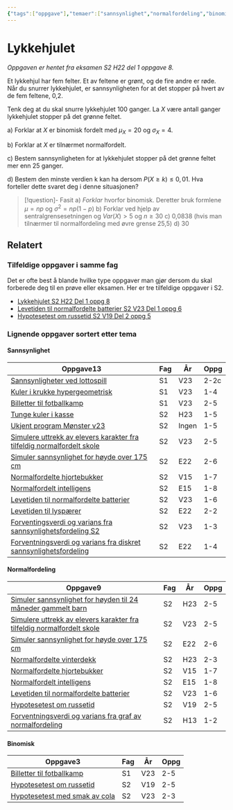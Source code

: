 ```yaml
---
{"tags":["oppgave"],"temaer":["sannsynlighet","normalfordeling","binomisk"],"alias":[null],"del":1,"oppgave":8,"fag":"s2","eksamen":"h22","dg-publish":true,"title":"Lykkehjulet","date":"2023-05-31","modified":"2023-05-31","permalink":"/lykkehjulet/","dgPassFrontmatter":true}
---
```



# Lykkehjulet
<p><span><em>Oppgaven er hentet fra eksamen S2 H22 del 1 oppgave 8.</em></span></p>
Et lykkehjul har fem felter. Et av feltene er grønt, og de fire andre er røde. Når du snurrer lykkehjulet, er sannsynligheten for at det stopper på hvert av de fem feltene, 0,2.

Tenk deg at du skal snurre lykkehjulet 100 ganger. La $X$ være antall ganger lykkehjulet stopper på det grønne feltet.

a) Forklar at $X$ er binomisk fordelt med $μ_{X} =20$ og $σ_{X} =4$.

b) Forklar at $X$ er tilnærmet normalfordelt.

c) Bestem sannsynligheten for at lykkehjulet stopper på det grønne feltet mer enn 25 ganger.

d) Bestem den minste verdien k kan ha dersom $P(X \geq k) \leq 0,01$. Hva forteller dette svaret deg i denne situasjonen?

>[!question]- Fasit
>a) *Forklar* hvorfor binomisk. Deretter bruk formlene $\mu=np$ og $\sigma^2=np(1-p)$
>b) Forklar ved hjelp av sentralgrensesetningen og $Var(X)>5$ og $n\geq 30$ 
>c) 0,0838 (hvis man tilnærmer til normalfordeling med øvre grense 25,5)
>d) 30

## Relatert
<h3><span>Tilfeldige oppgaver i samme fag</span></h3><p><span>Det er ofte best å blande hvilke type oppgaver man gjør dersom du skal forberede deg til en prøve eller eksamen. Her er tre tilfeldige oppgaver i S2.</span></p><div><ul class="dataview list-view-ul"><li><span><a data-tooltip-position="top" aria-label="Lykkehjulet.md" data-href="Lykkehjulet.md" href="Lykkehjulet.md" class="internal-link" target="_blank" rel="noopener">Lykkehjulet S2 H22 Del 1 oppg 8</a></span></li><li><span><a data-tooltip-position="top" aria-label="Levetiden til normalfordelte batterier.md" data-href="Levetiden til normalfordelte batterier.md" href="Levetiden til normalfordelte batterier.md" class="internal-link" target="_blank" rel="noopener">Levetiden til normalfordelte batterier S2 V23 Del 1 oppg 6</a></span></li><li><span><a data-tooltip-position="top" aria-label="Hypotesetest om russetid.md" data-href="Hypotesetest om russetid.md" href="Hypotesetest om russetid.md" class="internal-link" target="_blank" rel="noopener">Hypotesetest om russetid S2 V19 Del 2 oppg 5</a></span></li></ul></div><h3><span>Lignende oppgaver sortert etter tema</span></h3><h4><span>Sannsynlighet</span></h4><div><table class="dataview table-view-table"><thead class="table-view-thead"><tr class="table-view-tr-header"><th class="table-view-th"><span>Oppgave</span><span class="dataview small-text">13</span></th><th class="table-view-th"><span>Fag</span></th><th class="table-view-th"><span>År</span></th><th class="table-view-th"><span>Oppg</span></th></tr></thead><tbody class="table-view-tbody"><tr><td><span><a data-tooltip-position="top" aria-label="Sannsynligheter ved lottospill.md" data-href="Sannsynligheter ved lottospill.md" href="Sannsynligheter ved lottospill.md" class="internal-link" target="_blank" rel="noopener">Sannsynligheter ved lottospill</a></span></td><td><span>S1</span></td><td><span>V23</span></td><td><span>2-2c</span></td></tr><tr><td><span><a data-tooltip-position="top" aria-label="Kuler i krukke hypergeometrisk.md" data-href="Kuler i krukke hypergeometrisk.md" href="Kuler i krukke hypergeometrisk.md" class="internal-link" target="_blank" rel="noopener">Kuler i krukke hypergeometrisk</a></span></td><td><span>S1</span></td><td><span>V23</span></td><td><span>1-4</span></td></tr><tr><td><span><a data-tooltip-position="top" aria-label="Billetter til fotballkamp.md" data-href="Billetter til fotballkamp.md" href="Billetter til fotballkamp.md" class="internal-link" target="_blank" rel="noopener">Billetter til fotballkamp</a></span></td><td><span>S1</span></td><td><span>V23</span></td><td><span>2-5</span></td></tr><tr><td><span><a data-tooltip-position="top" aria-label="Tunge kuler i kasse.md" data-href="Tunge kuler i kasse.md" href="Tunge kuler i kasse.md" class="internal-link" target="_blank" rel="noopener">Tunge kuler i kasse</a></span></td><td><span>S2</span></td><td><span>H23</span></td><td><span>1-5</span></td></tr><tr><td><span><a data-tooltip-position="top" aria-label="Ukjent program Mønster v23.md" data-href="Ukjent program Mønster v23.md" href="Ukjent program Mønster v23.md" class="internal-link" target="_blank" rel="noopener">Ukjent program Mønster v23</a></span></td><td><span>S2</span></td><td><span>Ingen</span></td><td><span>1-5</span></td></tr><tr><td><span><a data-tooltip-position="top" aria-label="Simulere uttrekk av elevers karakter fra tilfeldig normalfordelt skole.md" data-href="Simulere uttrekk av elevers karakter fra tilfeldig normalfordelt skole.md" href="Simulere uttrekk av elevers karakter fra tilfeldig normalfordelt skole.md" class="internal-link" target="_blank" rel="noopener">Simulere uttrekk av elevers karakter fra tilfeldig normalfordelt skole</a></span></td><td><span>S2</span></td><td><span>V23</span></td><td><span>2-5</span></td></tr><tr><td><span><a data-tooltip-position="top" aria-label="Simuler sannsynlighet for høyde over 175 cm.md" data-href="Simuler sannsynlighet for høyde over 175 cm.md" href="Simuler sannsynlighet for høyde over 175 cm.md" class="internal-link" target="_blank" rel="noopener">Simuler sannsynlighet for høyde over 175 cm</a></span></td><td><span>S2</span></td><td><span>E22</span></td><td><span>2-6</span></td></tr><tr><td><span><a data-tooltip-position="top" aria-label="Normalfordelte hjortebukker.md" data-href="Normalfordelte hjortebukker.md" href="Normalfordelte hjortebukker.md" class="internal-link" target="_blank" rel="noopener">Normalfordelte hjortebukker</a></span></td><td><span>S2</span></td><td><span>V15</span></td><td><span>1-7</span></td></tr><tr><td><span><a data-tooltip-position="top" aria-label="Normalfordelt intelligens.md" data-href="Normalfordelt intelligens.md" href="Normalfordelt intelligens.md" class="internal-link" target="_blank" rel="noopener">Normalfordelt intelligens</a></span></td><td><span>S2</span></td><td><span>E15</span></td><td><span>1-8</span></td></tr><tr><td><span><a data-tooltip-position="top" aria-label="Levetiden til normalfordelte batterier.md" data-href="Levetiden til normalfordelte batterier.md" href="Levetiden til normalfordelte batterier.md" class="internal-link" target="_blank" rel="noopener">Levetiden til normalfordelte batterier</a></span></td><td><span>S2</span></td><td><span>V23</span></td><td><span>1-6</span></td></tr><tr><td><span><a data-tooltip-position="top" aria-label="Levetiden til lyspærer.md" data-href="Levetiden til lyspærer.md" href="Levetiden til lyspærer.md" class="internal-link" target="_blank" rel="noopener">Levetiden til lyspærer</a></span></td><td><span>S2</span></td><td><span>E22</span></td><td><span>2-2</span></td></tr><tr><td><span><a data-tooltip-position="top" aria-label="Forventingsverdi og varians fra sannsynlighetsfordeling 2.md" data-href="Forventingsverdi og varians fra sannsynlighetsfordeling 2.md" href="Forventingsverdi og varians fra sannsynlighetsfordeling 2.md" class="internal-link" target="_blank" rel="noopener">Forventingsverdi og varians fra sannsynlighetsfordeling S2</a></span></td><td><span>S2</span></td><td><span>V23</span></td><td><span>1-3</span></td></tr><tr><td><span><a data-tooltip-position="top" aria-label="Forventningsverdi og varians fra sannsynlighetsfordeling.md" data-href="Forventningsverdi og varians fra sannsynlighetsfordeling.md" href="Forventningsverdi og varians fra sannsynlighetsfordeling.md" class="internal-link" target="_blank" rel="noopener">Forventningsverdi og varians fra diskret sannsynlighetsfordeling</a></span></td><td><span>S2</span></td><td><span>E22</span></td><td><span>1-4</span></td></tr></tbody></table></div><h4><span>Normalfordeling</span></h4><div><table class="dataview table-view-table"><thead class="table-view-thead"><tr class="table-view-tr-header"><th class="table-view-th"><span>Oppgave</span><span class="dataview small-text">9</span></th><th class="table-view-th"><span>Fag</span></th><th class="table-view-th"><span>År</span></th><th class="table-view-th"><span>Oppg</span></th></tr></thead><tbody class="table-view-tbody"><tr><td><span><a data-tooltip-position="top" aria-label="Simuler sannsynlighet for høyden til 24 måneder gammelt barn.md" data-href="Simuler sannsynlighet for høyden til 24 måneder gammelt barn.md" href="Simuler sannsynlighet for høyden til 24 måneder gammelt barn.md" class="internal-link" target="_blank" rel="noopener">Simuler sannsynlighet for høyden til 24 måneder gammelt barn</a></span></td><td><span>S2</span></td><td><span>H23</span></td><td><span>2-5</span></td></tr><tr><td><span><a data-tooltip-position="top" aria-label="Simulere uttrekk av elevers karakter fra tilfeldig normalfordelt skole.md" data-href="Simulere uttrekk av elevers karakter fra tilfeldig normalfordelt skole.md" href="Simulere uttrekk av elevers karakter fra tilfeldig normalfordelt skole.md" class="internal-link" target="_blank" rel="noopener">Simulere uttrekk av elevers karakter fra tilfeldig normalfordelt skole</a></span></td><td><span>S2</span></td><td><span>V23</span></td><td><span>2-5</span></td></tr><tr><td><span><a data-tooltip-position="top" aria-label="Simuler sannsynlighet for høyde over 175 cm.md" data-href="Simuler sannsynlighet for høyde over 175 cm.md" href="Simuler sannsynlighet for høyde over 175 cm.md" class="internal-link" target="_blank" rel="noopener">Simuler sannsynlighet for høyde over 175 cm</a></span></td><td><span>S2</span></td><td><span>E22</span></td><td><span>2-6</span></td></tr><tr><td><span><a data-tooltip-position="top" aria-label="Normalfordelte vinterdekk.md" data-href="Normalfordelte vinterdekk.md" href="Normalfordelte vinterdekk.md" class="internal-link" target="_blank" rel="noopener">Normalfordelte vinterdekk</a></span></td><td><span>S2</span></td><td><span>H23</span></td><td><span>2-3</span></td></tr><tr><td><span><a data-tooltip-position="top" aria-label="Normalfordelte hjortebukker.md" data-href="Normalfordelte hjortebukker.md" href="Normalfordelte hjortebukker.md" class="internal-link" target="_blank" rel="noopener">Normalfordelte hjortebukker</a></span></td><td><span>S2</span></td><td><span>V15</span></td><td><span>1-7</span></td></tr><tr><td><span><a data-tooltip-position="top" aria-label="Normalfordelt intelligens.md" data-href="Normalfordelt intelligens.md" href="Normalfordelt intelligens.md" class="internal-link" target="_blank" rel="noopener">Normalfordelt intelligens</a></span></td><td><span>S2</span></td><td><span>E15</span></td><td><span>1-8</span></td></tr><tr><td><span><a data-tooltip-position="top" aria-label="Levetiden til normalfordelte batterier.md" data-href="Levetiden til normalfordelte batterier.md" href="Levetiden til normalfordelte batterier.md" class="internal-link" target="_blank" rel="noopener">Levetiden til normalfordelte batterier</a></span></td><td><span>S2</span></td><td><span>V23</span></td><td><span>1-6</span></td></tr><tr><td><span><a data-tooltip-position="top" aria-label="Hypotesetest om russetid.md" data-href="Hypotesetest om russetid.md" href="Hypotesetest om russetid.md" class="internal-link" target="_blank" rel="noopener">Hypotesetest om russetid</a></span></td><td><span>S2</span></td><td><span>V19</span></td><td><span>2-5</span></td></tr><tr><td><span><a data-tooltip-position="top" aria-label="Forventningsverdi og varians fra graf av normalfordeling.md" data-href="Forventningsverdi og varians fra graf av normalfordeling.md" href="Forventningsverdi og varians fra graf av normalfordeling.md" class="internal-link" target="_blank" rel="noopener">Forventningsverdi og varians fra graf av normalfordeling</a></span></td><td><span>S2</span></td><td><span>H13</span></td><td><span>1-2</span></td></tr></tbody></table></div><h4><span>Binomisk</span></h4><div><table class="dataview table-view-table"><thead class="table-view-thead"><tr class="table-view-tr-header"><th class="table-view-th"><span>Oppgave</span><span class="dataview small-text">3</span></th><th class="table-view-th"><span>Fag</span></th><th class="table-view-th"><span>År</span></th><th class="table-view-th"><span>Oppg</span></th></tr></thead><tbody class="table-view-tbody"><tr><td><span><a data-tooltip-position="top" aria-label="Billetter til fotballkamp.md" data-href="Billetter til fotballkamp.md" href="Billetter til fotballkamp.md" class="internal-link" target="_blank" rel="noopener">Billetter til fotballkamp</a></span></td><td><span>S1</span></td><td><span>V23</span></td><td><span>2-5</span></td></tr><tr><td><span><a data-tooltip-position="top" aria-label="Hypotesetest om russetid.md" data-href="Hypotesetest om russetid.md" href="Hypotesetest om russetid.md" class="internal-link" target="_blank" rel="noopener">Hypotesetest om russetid</a></span></td><td><span>S2</span></td><td><span>V19</span></td><td><span>2-5</span></td></tr><tr><td><span><a data-tooltip-position="top" aria-label="Hypotesetest med smak av cola.md" data-href="Hypotesetest med smak av cola.md" href="Hypotesetest med smak av cola.md" class="internal-link" target="_blank" rel="noopener">Hypotesetest med smak av cola</a></span></td><td><span>S2</span></td><td><span>V23</span></td><td><span>2-3</span></td></tr></tbody></table></div>
